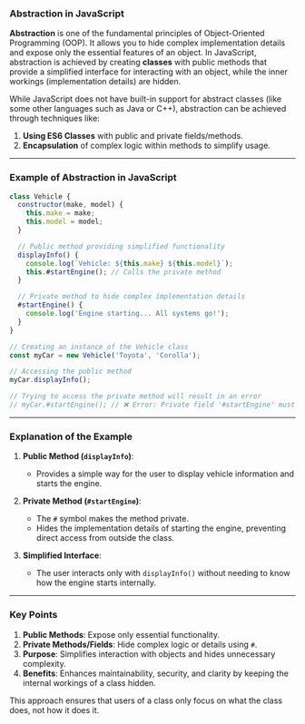 ### **Abstraction in JavaScript**

**Abstraction** is one of the fundamental principles of Object-Oriented Programming (OOP). It allows you to hide complex implementation details and expose only the essential features of an object. In JavaScript, abstraction is achieved by creating **classes** with public methods that provide a simplified interface for interacting with an object, while the inner workings (implementation details) are hidden.

While JavaScript does not have built-in support for abstract classes (like some other languages such as Java or C++), abstraction can be achieved through techniques like:

1. **Using ES6 Classes** with public and private fields/methods.
2. **Encapsulation** of complex logic within methods to simplify usage.

---

### **Example of Abstraction in JavaScript**

```javascript
class Vehicle {
  constructor(make, model) {
    this.make = make;
    this.model = model;
  }

  // Public method providing simplified functionality
  displayInfo() {
    console.log(`Vehicle: ${this.make} ${this.model}`);
    this.#startEngine(); // Calls the private method
  }

  // Private method to hide complex implementation details
  #startEngine() {
    console.log('Engine starting... All systems go!');
  }
}

// Creating an instance of the Vehicle class
const myCar = new Vehicle('Toyota', 'Corolla');

// Accessing the public method
myCar.displayInfo();

// Trying to access the private method will result in an error
// myCar.#startEngine(); // ❌ Error: Private field '#startEngine' must be declared in an enclosing class
```

---

### **Explanation of the Example**

1. **Public Method (`displayInfo`)**:
   - Provides a simple way for the user to display vehicle information and starts the engine.

2. **Private Method (`#startEngine`)**:
   - The `#` symbol makes the method private.
   - Hides the implementation details of starting the engine, preventing direct access from outside the class.

3. **Simplified Interface**:
   - The user interacts only with `displayInfo()` without needing to know how the engine starts internally.

---

### **Key Points**

1. **Public Methods**: Expose only essential functionality.
2. **Private Methods/Fields**: Hide complex logic or details using `#`.
3. **Purpose**: Simplifies interaction with objects and hides unnecessary complexity.
4. **Benefits**: Enhances maintainability, security, and clarity by keeping the internal workings of a class hidden.

This approach ensures that users of a class only focus on what the class does, not how it does it.